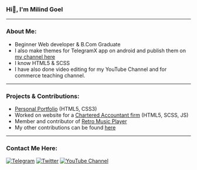 ### Hi👋, I'm Milind Goel

---

### About Me:

- Beginner Web developer & B.Com Graduate
- I also make themes for TelegramX app on android and publish them on [my channel here](https://t.me/MilindGoel15TgXThemes) 
- I know HTML5 & SCSS
- I have also done video editing for my YouTube Channel and for commerce teaching channel.

---

### Projects & Contributions:
- [Personal Portfolio](https://milindgoel15.github.io) (HTML5, CSS3)
- Worked on website for a [Chartered Accountant firm](https://abhishekgoelandassociates.com) (HTML5, SCSS, JS)
- Member and contributor of [Retro Music Player](https://github.com/RetroMusicPlayer)
- My other contributions can be found [here](https://github.com/milindgoel15)

---

###  Contact Me Here:
[![Telegram](https://img.shields.io/badge/-Telegram-%23282a36?style=for-the-badge&logo=Telegram)](https://t.me/milindgoel15)
[![Twitter](https://img.shields.io/badge/-Twitter-%23282a36?style=for-the-badge&logo=Twitter)](https://www.twitter.com/millindgoel15)
[![YouTube Channel](https://img.shields.io/badge/-YouTube-%23282a36?style=for-the-badge&logoColor=ff0000&logo=YouTube)](https://www.youtube.com/milindgoel15)

<!-- - 🔭 I’m currently working on ... 
- 🌱 I’m currently learning Javascript
- 📫 How to reach me: ...
- 😄 Pronouns: ...
- ⚡ Fun fact: ... -->

